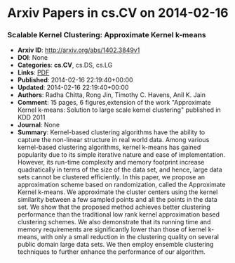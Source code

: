 # Arxiv Papers in cs.CV on 2014-02-16
### Scalable Kernel Clustering: Approximate Kernel k-means
- **Arxiv ID**: http://arxiv.org/abs/1402.3849v1
- **DOI**: None
- **Categories**: **cs.CV**, cs.DS, cs.LG
- **Links**: [PDF](http://arxiv.org/pdf/1402.3849v1)
- **Published**: 2014-02-16 22:19:40+00:00
- **Updated**: 2014-02-16 22:19:40+00:00
- **Authors**: Radha Chitta, Rong Jin, Timothy C. Havens, Anil K. Jain
- **Comment**: 15 pages, 6 figures,extension of the work "Approximate Kernel
  k-means: Solution to large scale kernel clustering" published in KDD 2011
- **Journal**: None
- **Summary**: Kernel-based clustering algorithms have the ability to capture the non-linear structure in real world data. Among various kernel-based clustering algorithms, kernel k-means has gained popularity due to its simple iterative nature and ease of implementation. However, its run-time complexity and memory footprint increase quadratically in terms of the size of the data set, and hence, large data sets cannot be clustered efficiently. In this paper, we propose an approximation scheme based on randomization, called the Approximate Kernel k-means. We approximate the cluster centers using the kernel similarity between a few sampled points and all the points in the data set. We show that the proposed method achieves better clustering performance than the traditional low rank kernel approximation based clustering schemes. We also demonstrate that its running time and memory requirements are significantly lower than those of kernel k-means, with only a small reduction in the clustering quality on several public domain large data sets. We then employ ensemble clustering techniques to further enhance the performance of our algorithm.



